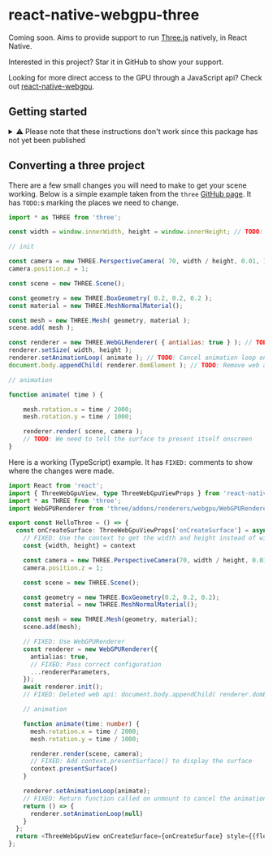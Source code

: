 # react-native-webgpu-three

Coming soon. Aims to provide support to run [Three.js](https://threejs.org) natively, in React Native.

Interested in this project? Star it in GitHub to show your support.

Looking for more direct access to the GPU through a JavaScript api? Check out [react-native-webgpu](https://github.com/seanhenry/react-native-webgpu).

## Getting started

<details>
<summary>
⚠️ Please note that these instructions don't work since this package has not yet been published
</summary>

- Install packages

```shell
yarn add react-native-webgpu-three react-native-webgpu three
yarn add -D @babel/plugin-transform-export-namespace-from
# For TypeScript also:
yarn add -D @types/three
```

- Install pods

```shell
cd ios
pod install
cd ..
```

- Import `react-native-webgpu-three` before importing `three`. It might be best to import it in `index.js` to be sure.

```javascript
// src/index.js
import 'react-native-webgpu-three'
```

- Add the plugins to `babel.config.js`

```javascript
// babel.config.js
modules.exports = {
  plugins: [
    ...require('react-native-webgpu-three/babel').plugins,
  ],
};
```

- Add `resolveRequest` and `unstable_enablePackageExports` to `metro.config.js`

```javascript
// metro.config.js
module.exports = {
  resolver: {
    resolveRequest: require('react-native-webgpu-three/metro').resolver.resolveRequest,
    unstable_enablePackageExports: true,
  },
};
```
</details>

## Converting a three project

There are a few small changes you will need to make to get your scene working. Below is a simple example taken from the `three` [GitHub page](https://github.com/mrdoob/three.js?tab=readme-ov-file#usage). It has `TODO:`s marking the places we need to change.

```javascript
import * as THREE from 'three';

const width = window.innerWidth, height = window.innerHeight; // TODO: Replace web api

// init

const camera = new THREE.PerspectiveCamera( 70, width / height, 0.01, 10 );
camera.position.z = 1;

const scene = new THREE.Scene();

const geometry = new THREE.BoxGeometry( 0.2, 0.2, 0.2 );
const material = new THREE.MeshNormalMaterial();

const mesh = new THREE.Mesh( geometry, material );
scene.add( mesh );

const renderer = new THREE.WebGLRenderer( { antialias: true } ); // TODO: Use WebGPURenderer
renderer.setSize( width, height );
renderer.setAnimationLoop( animate ); // TODO: Cancel animation loop on unmount
document.body.appendChild( renderer.domElement ); // TODO: Remove web api

// animation

function animate( time ) {

	mesh.rotation.x = time / 2000;
	mesh.rotation.y = time / 1000;

	renderer.render( scene, camera );
    // TODO: We need to tell the surface to present itself onscreen
}
```

Here is a working (TypeScript) example. It has `FIXED:` comments to show where the changes were made.

```typescript jsx
import React from 'react';
import { ThreeWebGpuView, type ThreeWebGpuViewProps } from 'react-native-webgpu-three';
import * as THREE from 'three';
import WebGPURenderer from 'three/addons/renderers/webgpu/WebGPURenderer.js';

export const HelloThree = () => {
  const onCreateSurface: ThreeWebGpuViewProps['onCreateSurface'] = async ({ context, rendererParameters }) => {
    // FIXED: Use the context to get the width and height instead of window
    const {width, height} = context

    const camera = new THREE.PerspectiveCamera(70, width / height, 0.01, 10);
    camera.position.z = 1;

    const scene = new THREE.Scene();

    const geometry = new THREE.BoxGeometry(0.2, 0.2, 0.2);
    const material = new THREE.MeshNormalMaterial();

    const mesh = new THREE.Mesh(geometry, material);
    scene.add(mesh);

    // FIXED: Use WebGPURenderer
    const renderer = new WebGPURenderer({
      antialias: true,
      // FIXED: Pass correct configuration
      ...rendererParameters,
    });
    await renderer.init();
    // FIXED: Deleted web api: document.body.appendChild( renderer.domElement )

    // animation

    function animate(time: number) {
      mesh.rotation.x = time / 2000;
      mesh.rotation.y = time / 1000;

      renderer.render(scene, camera);
      // FIXED: Add context.presentSurface() to display the surface
      context.presentSurface()
    }

    renderer.setAnimationLoop(animate);
    // FIXED: Return function called on unmount to cancel the animation loop
    return () => {
      renderer.setAnimationLoop(null)
    }
  };
  return <ThreeWebGpuView onCreateSurface={onCreateSurface} style={{flex: 1}} />;
};
```

